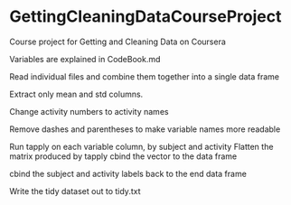 GettingCleaningDataCourseProject
================================

Course project for Getting and Cleaning Data on Coursera

Variables are explained in CodeBook.md

Read individual files and combine them together into a single data frame

Extract only mean and std columns.

Change activity numbers to activity names

Remove dashes and parentheses to make variable names more readable

Run tapply on each variable column, by subject and activity
Flatten the matrix produced by tapply
cbind the vector to the data frame

cbind the subject and activity labels back to the end data frame

Write the tidy dataset out to tidy.txt
